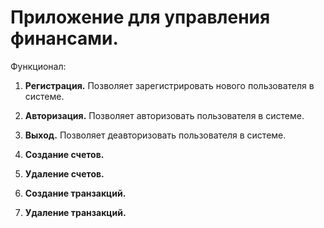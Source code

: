 # Приложение для управления финансами.

Функционал:

1. **Регистрация.** Позволяет зарегистрировать нового пользователя в системе. 

2. **Авторизация.** Позволяет авторизовать пользователя в системе. 

3. **Выход.** Позволяет деавторизовать пользователя в системе. 

4. **Создание счетов.** 

5. **Удаление счетов.** 

6. **Создание транзакций.** 

7. **Удаление транзакций.** 